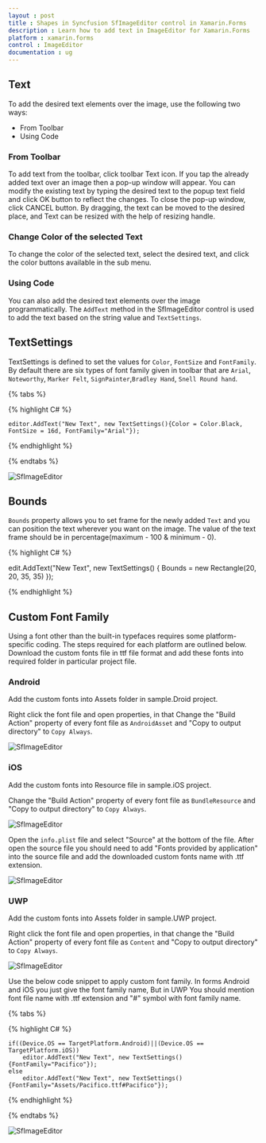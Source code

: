```yaml
---
layout : post
title : Shapes in Syncfusion SfImageEditor control in Xamarin.Forms
description : Learn how to add text in ImageEditor for Xamarin.Forms
platform : xamarin.forms
control : ImageEditor
documentation : ug
---
```


## Text

To add the desired text elements over the image, use the following two ways:

* From Toolbar
* Using Code

### From Toolbar

To add text from the toolbar, click toolbar Text icon. If you tap the already added text over an image then a pop-up window will appear. You can modify the existing text by typing the desired text to the popup text field and click OK button to reflect the changes. To close the pop-up window, click CANCEL button. By dragging, the text can be moved to the desired place, and Text can be resized with the help of resizing handle.

### Change Color of the selected Text

To change the color of the selected text, select the desired text, and click the color buttons available in the sub menu.

### Using Code

You can also add the desired text elements over the image programmatically. The `AddText` method in the SfImageEditor control is used to add the text based on the string value and `TextSettings`.

## TextSettings

TextSettings is defined to set the values for `Color`, `FontSize` and `FontFamily`. By default there are six types of font family given in toolbar that are 
`Arial`, `Noteworthy`, `Marker Felt`, `SignPainter`,`Bradley Hand`, `Snell Round hand`.


{% tabs %}

{% highlight C# %}

    editor.AddText("New Text", new TextSettings(){Color = Color.Black, FontSize = 16d, FontFamily="Arial"});

{% endhighlight %}

{% endtabs %}

![SfImageEditor](ImageEditor_images/text.png)

## Bounds

`Bounds` property allows you to set frame for the newly added `Text` and you can position the text wherever you want on the image. The value of the text frame should be in percentage(maximum - 100 & minimum - 0).

{% highlight C# %}

  edit.AddText("New Text", new TextSettings() { Bounds = new Rectangle(20, 20, 35, 35) });

{% endhighlight %}

## Custom Font Family

Using a font other than the built-in typefaces requires some platform-specific coding. The steps required for each platform are outlined below.
Download the custom fonts file in ttf file format and add these fonts into required folder in particular project file.

### Android

Add the custom fonts into Assets folder in sample.Droid project.
   
Right click the font file and open properties, in that Change the "Build Action" property of every font file as `AndroidAsset` and "Copy to output directory" to `Copy Always`.
    
![SfImageEditor](ImageEditor_images/AndroidCustomFont.png)
    
### iOS

Add the custom fonts into Resource file in sample.iOS project.
    
Change the "Build Action" property of every font file as `BundleResource` and "Copy to output directory" to `Copy Always`.

![SfImageEditor](ImageEditor_images/iOSCustomFont1.png)
    
Open the `info.plist` file and select "Source" at the bottom of the file.
After open the source file you should need to add "Fonts provided by application" into the source file and add the downloaded custom fonts name with .ttf extension.

![SfImageEditor](ImageEditor_images/iOSCustomFont2.png)

### UWP

Add the custom fonts into Assets folder in sample.UWP project.

Right click the font file and open properties, in that change the  "Build Action" property of every font file as `Content` and "Copy to output directory" to `Copy Always`.
    
![SfImageEditor](ImageEditor_images/UWPCustomFont.png)

Use the below code snippet to apply custom font family. In forms Android and iOS you just give the font family name, But in UWP You should mention font file name with .ttf extension and "#" symbol
with font family name.

{% tabs %}

{% highlight C# %}

    if((Device.OS == TargetPlatform.Android)||(Device.OS == TargetPlatform.iOS))
        editor.AddText("New Text", new TextSettings(){FontFamily="Pacifico"});
    else
        editor.AddText("New Text", new TextSettings(){FontFamily="Assets/Pacifico.ttf#Pacifico"});
{% endhighlight %}

{% endtabs %}

![SfImageEditor](ImageEditor_images/FontFamily.png)